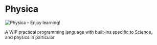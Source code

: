 # Physica

![Physica – Enjoy learning!](https://i.imgur.com/ify8Xn3.png)

A WIP practical programming language with built-ins specific to Science, and physics in particular
